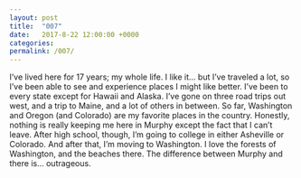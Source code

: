 ```yaml
---
layout: post
title:  "007"
date:   2017-8-22 12:00:00 +0000
categories: 
permalink: /007/
---
```


I’ve lived here for 17 years; my whole life. I like it... but I’ve traveled a lot, so I’ve been able to see and experience places I might like better. I’ve been to every state except for Hawaii and Alaska. I’ve gone on three road trips out west, and a trip to Maine, and a lot of others in between. So far, Washington and Oregon (and Colorado) are my favorite places in the country. Honestly, nothing is really keeping me here in Murphy except the fact that I can’t leave. After high school, though, I’m going to college in either Asheville or Colorado. And after that, I’m moving to Washington. I love the forests of Washington, and the beaches there. The difference between Murphy and there is… outrageous.